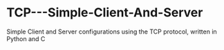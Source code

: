 # TCP---Simple-Client-And-Server
Simple Client and Server configurations using the TCP protocol, written in Python and C 
